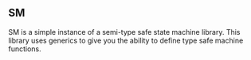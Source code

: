 ## SM 

SM is a simple instance of a semi-type safe state machine library. This 
library uses generics to give you the ability to define type safe machine 
functions.
